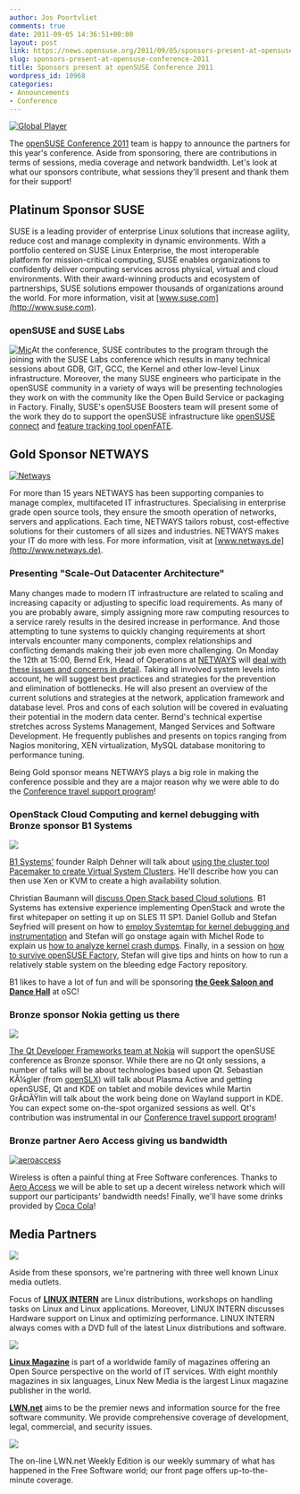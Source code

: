 ```yaml
---
author: Jos Poortvliet
comments: true
date: 2011-09-05 14:36:51+00:00
layout: post
link: https://news.opensuse.org/2011/09/05/sponsors-present-at-opensuse-conference-2011/
slug: sponsors-present-at-opensuse-conference-2011
title: Sponsors present at openSUSE Conference 2011
wordpress_id: 10968
categories:
- Announcements
- Conference
---
```


[![Global Player](http://farm4.static.flickr.com/3161/3574392846_68f6ca215d_m.jpg)](http://www.flickr.com/photos/29487767@N02/3574392846/)

The [openSUSE Conference 2011](http://conference.opensuse.org) team is happy to announce the partners for this year's conference. Aside from sponsoring, there are contributions in terms of sessions, media coverage and network bandwidth. Let's look at what our sponsors contribute, what sessions they'll present and thank them for their support!
<!-- more -->


## Platinum Sponsor SUSE


SUSE is a leading provider of enterprise Linux solutions that increase agility, reduce cost and manage complexity in dynamic environments. With a portfolio centered on SUSE Linux Enterprise, the most interoperable platform for mission-critical computing, SUSE enables organizations to confidently deliver computing services across physical, virtual and cloud environments. With their award-winning products and ecosystem of partnerships, SUSE solutions empower thousands of organizations around the world. For more information, visit at [www.suse.com](http://www.suse.com).


### openSUSE and SUSE Labs


[![Mic](http://farm3.static.flickr.com/2046/2082535909_2015fda548_m.jpg)](http://www.flickr.com/photos/billselak/2082535909/)At the conference, SUSE contributes to the program through the joining with the SUSE Labs conference which results in many technical sessions about GDB, GIT, GCC, the Kernel and other low-level Linux infrastructure. Moreover, the many SUSE engineers who participate in the openSUSE community in a variety of ways will be presenting technologies they work on with the community like the Open Build Service or packaging in Factory. Finally, SUSE's openSUSE Boosters team will present some of the work they do to support the openSUSE infrastructure like [openSUSE connect](http://connect.opensuse.org) and [feature tracking tool openFATE](http://features.opensuse.org).


## Gold Sponsor NETWAYS




[![Netways](http://conference.opensuse.org/wp-content/uploads/logo-white.jpg)](http://www.netways.de/)


For more than 15 years NETWAYS has been supporting companies to manage complex, multifaceted IT infrastructures. Specialising in enterprise grade open source tools, they ensure the smooth operation of networks, servers and applications. Each time, NETWAYS tailors robust, cost-effective solutions for their customers of all sizes and industries. NETWAYS makes your IT do more with less. For more information, visit at [www.netways.de](http://www.netways.de).


### Presenting "Scale-Out Datacenter Architecture"


Many changes made to modern IT infrastructure are related to scaling and increasing capacity or adjusting to specific load requirements. As many of you are probably aware, simply assigning more raw computing resources to a service rarely results in the desired increase in performance. And those attempting to tune systems to quickly changing requirements at short intervals encounter many components, complex relationships and conflicting demands making their job even more challenging. On Monday the 12th at 15:00, Bernd Erk, Head of Operations at [NETWAYS](http://www.netways.de/) will [deal with these issues and concerns in detail](http://conference.opensuse.org/indico//contributionDisplay.py?contribId=151&confId=2). Taking all involved system levels into account, he will suggest best practices and strategies for the prevention and elimination of bottlenecks. He will also present an overview of the current solutions and strategies at the network, application framework and database level. Pros and cons of each solution will be covered in evaluating their potential in the modern data center. Bernd's technical expertise stretches across Systems Management, Manged Services and Software Development. He frequently publishes and presents on topics ranging from Nagios monitoring, XEN virtualization, MySQL database monitoring to performance tuning.

Being Gold sponsor means NETWAYS plays a big role in making the conference possible and they are a major reason why we were able to do the [Conference travel support program](http://news.opensuse.org/2011/07/23/travel-sponsorship-program/)!


### OpenStack Cloud Computing and kernel debugging with Bronze sponsor B1 Systems




[![](http://conference.opensuse.org/wp-content/uploads/Logo-B1-systems.png)](http://www.b1-systems.de/)


[B1 Systems'](www.b1-systems.de) founder Ralph Dehner will talk about [using the cluster tool Pacemaker to create Virtual System Clusters](http://conference.opensuse.org/indico//contributionDisplay.py?contribId=53&sessionId=3&confId=2). He'll describe how you can then use Xen or KVM to create a high availability solution.

Christian Baumann will [discuss Open Stack based Cloud solutions](http://conference.opensuse.org/indico//contributionDisplay.py?contribId=51&confId=2). B1 Systems has extensive experience implementing OpenStack and wrote the first whitepaper on setting it up on SLES 11 SP1. Daniel Gollub and Stefan Seyfried will present on how to [employ Systemtap for kernel debugging and instrumentation](http://conference.opensuse.org/indico//contributionDisplay.py?contribId=49&sessionId=7&confId=2) and Stefan will go onstage again with Michel Rode to explain us [how to analyze kernel crash dumps](http://conference.opensuse.org/indico//contributionDisplay.py?contribId=50&sessionId=7&confId=2). Finally, in a session on [how to survive openSUSE Factory](http://conference.opensuse.org/indico//contributionDisplay.py?contribId=48&sessionId=6&confId=2), Stefan will give tips and hints on how to run a relatively stable system on the bleeding edge Factory repository.

B1 likes to have a lot of fun and will be sponsoring [**the Geek Saloon and Dance Hall**](http://conference.opensuse.org/social-event/) at oSC!


### Bronze sponsor Nokia getting us there




[![](http://conference.opensuse.org/wp-content/uploads/Qt_logostrap_CMYK_smaller.png)](http://www.b1-systems.de/)


[The Qt Developer Frameworks team at Nokia](http://qt.nokia.com/) will support the openSUSE conference as Bronze sponsor. While there are no Qt only sessions, a number of talks will be about technologies based upon Qt. Sebastian KÃ¼gler (from [openSLX](http://XXXXXXXXXXXX)) will talk about Plasma Active and getting openSUSE, Qt and KDE on tablet and mobile devices while Martin GrÃ¤ÃŸlin will talk about the work being done on Wayland support in KDE. You can expect some on-the-spot organized sessions as well. Qt's contribution was instrumental in our [Conference travel support program](http://news.opensuse.org/2011/07/23/travel-sponsorship-program/)!


### Bronze partner Aero Access giving us bandwidth




[![aeroaccess](http://conference.opensuse.org/wp-content/uploads/aeroaccess.gif)](http://www.aeroaccess.de/)


Wireless is often a painful thing at Free Software conferences. Thanks to [Aero Access](http://www.aeroaccess.de/) we will be able to set up a decent wireless network which will support our participants' bandwidth needs! Finally, we'll have some drinks provided by [Coca Cola](http://cocacola.com)!


## Media Partners




[![](http://conference.opensuse.org/wp-content/uploads/LINUX-INTERN.jpeg)](http://www.pcpraxis.de/index.php?option=com_hefte&task=detail&id=145&Itemid=85)


Aside from these sponsors, we're partnering with three well known Linux media outlets.

Focus of **[LINUX INTERN](http://www.pcpraxis.de/index.php?option=com_hefte&task=detail&id=145&Itemid=85)** are Linux  distributions, workshops on handling tasks on Linux and Linux  applications. Moreover, LINUX INTERN discusses Hardware support on Linux  and optimizing performance. LINUX INTERN always comes with a DVD full  of the latest Linux distributions and software.


[![](http://conference.opensuse.org/wp-content/uploads/Logo-linux_magazin.png)](http://www.linux-magazin.de/)


**[Linux Magazine](http://www.linux-magazin.de/)** is part of a  worldwide family of magazines offering an Open Source perspective on the  world of IT services. With eight monthly magazines in six languages,  Linux New Media is the largest Linux magazine publisher in the world.

**[LWN.net](http://lwn.net)** aims to be the premier news and information source for the free software community. We provide  comprehensive coverage of development, legal, commercial, and security  issues.


[![](http://conference.opensuse.org/wp-content/uploads/yalogo.png)](http://lwn.net/)


The on-line LWN.net Weekly Edition is our weekly summary of what has happened in the Free Software world; our front page offers up-to-the-minute coverage.

